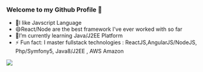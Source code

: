 ### Welcome to my Github Profile 👋

- 🌱I like Javscript Language
- 😄React/Node are the best framework I've ever worked with so far
-  🔭I’m currently learning Java/J2EE Platform
- ⚡ Fun fact: I master fullstack technologies : ReactJS,AngularJS/NodeJS, Php/Symfony5, Java8/J2EE , AWS Amazon


<img src="https://github-readme-stats.vercel.app/api?username=wesines&&show_icons=true&title_color=ffffff&icon_color=bb2acf&text_color=daf7dc&bg_color=#4682B4">
